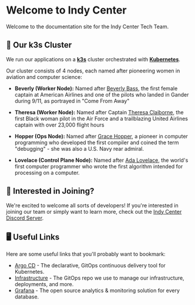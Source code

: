 # Welcome to Indy Center

Welcome to the documentation site for the Indy Center Tech Team.

## 🚀 Our k3s Cluster

We run our applications on a **[k3s](https://k3s.io)** cluster orchestrated with **[Kubernetes](https://kubernetes.io)**.

Our cluster consists of 4 nodes, each named after pioneering women in aviation and computer science:

- **Beverly (Worker Node):** Named after [Beverly Bass](https://en.wikipedia.org/wiki/Beverley_Bass), the first female captain at American Airlines and one of the pilots who landed in Gander during 9/11, as portrayed in "Come From Away"

- **Theresa (Worker Node):** Named after Captain [Theresa Claiborne](https://en.wikipedia.org/wiki/Theresa_Claiborne), the first Black woman pilot in the Air Force and a trailblazing United Airlines captain with over 23,000 flight hours

- **Hopper (Ops Node):** Named after [Grace Hopper](https://en.wikipedia.org/wiki/Grace_Hopper), a pioneer in computer programming who developed the first compiler and coined the term "debugging" - she was also a U.S. Navy rear admiral.

- **Lovelace (Control Plane Node):** Named after [Ada Lovelace](https://en.wikipedia.org/wiki/Ada_Lovelace), the world's first computer programmer who wrote the first algorithm intended for processing on a computer.

## 🤝 Interested in Joining?

We're excited to welcome all sorts of developers! If you're interested in joining our team or simply want to learn more, check out the [Indy Center Discord Server](https://discord.gg/quYNCbnDfw).

## 🖥️ Useful Links

Here are some useful links that you'll probably want to bookmark:

- [Argo CD](https://argocd.zid-internal.com) - The declarative, GitOps continuous delivery tool for Kubernetes.
- [Infrastructure](https://github.com/Indy-Center/infrastructure) - The GitOps repo we use to manage our infrastructure, deployments, and more.
- [Grafana](https://metrics.zid-internal.com) - The open source analytics & monitoring solution for every database.

